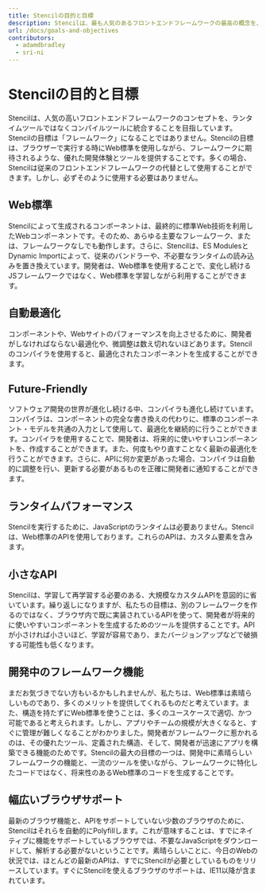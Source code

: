 ```yaml
---
title: Stencilの目的と目標
description: Stencilは、最も人気のあるフロントエンドフレームワークの最高の概念を、ランタイムツールではなくコンパイル時ツールに結合することを目的としています。
url: /docs/goals-and-objectives
contributors:
  - adamdbradley
  - sri-ni
---
```


# Stencilの目的と目標
Stencilは、人気の高いフロントエンドフレームワークのコンセプトを、ランタイムツールではなくコンパイルツールに統合することを目指しています。Stencilの目標は「フレームワーク」になることではありません。Stencilの目標は、ブラウザーで実行する時にWeb標準を使用しながら、フレームワークに期待されるような、優れた開発体験とツールを提供することです。多くの場合、Stencilは従来のフロントエンドフレームワークの代替として使用することができます。しかし、必ずそのように使用する必要はありません。

## Web標準
Stencilによって生成されるコンポーネントは、最終的に標準Web技術を利用したWebコンポーネントです。そのため、あらゆる主要なフレームワーク、または、フレームワークなしでも動作します。さらに、Stencilは、ES ModulesとDynamic Importによって、従来のバンドラーや、不必要なランタイムの読み込みを置き換えています。開発者は、Web標準を使用することで、変化し続けるJSフレームワークではなく、Web標準を学習しながら利用することができます。


## 自動最適化
コンポーネントや、Webサイトのパフォーマンスを向上させるために、開発者がしなければならない最適化や、微調整は数え切れないほどあります。Stencilのコンパイラを使用すると、最適化されたコンポーネントを生成することができます。


## Future-Friendly
ソフトウェア開発の世界が進化し続ける中、コンパイラも進化し続けています。コンパイラは、コンポーネントの完全な書き換えの代わりに、標準のコンポーネント・モデルを共通の入力として使用して、最適化を継続的に行うことができます。コンパイラを使用することで、開発者は、将来的に使いやすいコンポーネントを、作成することができます。また、何度もやり直すことなく最新の最適化を行うことができます。さらに、APIに何か変更があった場合、コンパイラは自動的に調整を行い、更新する必要があるものを正確に開発者に通知することができます。

## ランタイムパフォーマンス
Stencilを実行するために、JavaScriptのランタイムは必要ありません。Stencilは、Web標準のAPIを使用しております。これらのAPIは、カスタム要素を含みます。


## 小さなAPI
Stencilは、学習して再学習する必要のある、大規模なカスタムAPIを意図的に省いています。繰り返しになりますが、私たちの目標は、別のフレームワークを作るのではなく、ブラウザ内で既に実装されているAPIを使って、開発者が将来的に使いやすいコンポーネントを生成するためのツールを提供することです。APIが小さければ小さいほど、学習が容易であり、またバージョンアップなどで破損する可能性も低くなります。


## 開発中のフレームワーク機能
まだお気づきでない方もいるかもしれませんが、私たちは、Web標準は素晴らしいものであり、多くのメリットを提供してくれるものだと考えています。また、構造を持たずにWeb標準を使うことは、多くのユースケースで適切、かつ可能であると考えられます。しかし、アプリやチームの規模が大きくなると、すぐに管理が難しくなることがわかりました。開発者がフレームワークに惹かれるのは、その優れたツール、定義された構造、そして、開発者が迅速にアプリを構築できる機能のためです。Stencilの最大の目標の一つは、開発中に素晴らしいフレームワークの機能と、一流のツールを使いながら、フレームワークに特化したコードではなく、将来性のあるWeb標準のコードを生成することです。


## 幅広いブラウザサポート
最新のブラウザ機能と、APIをサポートしていない少数のブラウザのために、Stencilはそれらを自動的にPolyfillします。これが意味することは、すでにネイティブに機能をサポートしているブラウザでは、不要なJavaScriptをダウンロードして、解析する必要がないということです。素晴らしいことに、今日のWebの状況では、ほとんどの最新のAPIは、すでにStencilが必要としているものをリリースしています。すぐにStencilを使えるブラウザのサポートは、IE11以降が含まれています。